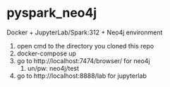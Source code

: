 # pyspark_neo4j
Docker + JupyterLab/Spark:312 + Neo4j environment

1. open cmd to the directory you cloned this repo
1. docker-compose up 
1. go to http://localhost:7474/browser/ for neo4j
    1. un/pw: neo4j/test
1. go to http://localhost:8888/lab for jupyterlab